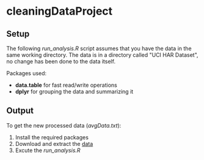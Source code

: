 # cleaningDataProject
## Setup
The following *run_analysis.R* script assumes that you have the data in the same working directory. The data is in a directory called "UCI HAR Dataset", no change has been done to the data itself.

Packages used:
* **data.table** for fast read/write operations
* **dplyr** for grouping the data and summarizing it

## Output
To get the new processed data (*avgData.txt*): 
1. Install the required packages
2. Download and extract the [data](https://d396qusza40orc.cloudfront.net/getdata%2Fprojectfiles%2FUCI%20HAR%20Dataset.zip)
3. Excute the *run_analysis.R*
